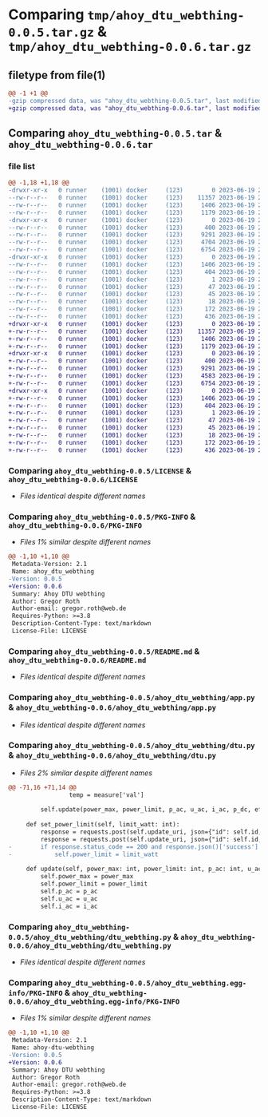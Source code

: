 # Comparing `tmp/ahoy_dtu_webthing-0.0.5.tar.gz` & `tmp/ahoy_dtu_webthing-0.0.6.tar.gz`

## filetype from file(1)

```diff
@@ -1 +1 @@
-gzip compressed data, was "ahoy_dtu_webthing-0.0.5.tar", last modified: Mon Jun 19 20:05:41 2023, max compression
+gzip compressed data, was "ahoy_dtu_webthing-0.0.6.tar", last modified: Mon Jun 19 20:15:22 2023, max compression
```

## Comparing `ahoy_dtu_webthing-0.0.5.tar` & `ahoy_dtu_webthing-0.0.6.tar`

### file list

```diff
@@ -1,18 +1,18 @@
-drwxr-xr-x   0 runner    (1001) docker     (123)        0 2023-06-19 20:05:41.005958 ahoy_dtu_webthing-0.0.5/
--rw-r--r--   0 runner    (1001) docker     (123)    11357 2023-06-19 20:05:28.000000 ahoy_dtu_webthing-0.0.5/LICENSE
--rw-r--r--   0 runner    (1001) docker     (123)     1406 2023-06-19 20:05:41.005958 ahoy_dtu_webthing-0.0.5/PKG-INFO
--rw-r--r--   0 runner    (1001) docker     (123)     1179 2023-06-19 20:05:28.000000 ahoy_dtu_webthing-0.0.5/README.md
-drwxr-xr-x   0 runner    (1001) docker     (123)        0 2023-06-19 20:05:41.001958 ahoy_dtu_webthing-0.0.5/ahoy_dtu_webthing/
--rw-r--r--   0 runner    (1001) docker     (123)      400 2023-06-19 20:05:28.000000 ahoy_dtu_webthing-0.0.5/ahoy_dtu_webthing/__init__.py
--rw-r--r--   0 runner    (1001) docker     (123)     9291 2023-06-19 20:05:28.000000 ahoy_dtu_webthing-0.0.5/ahoy_dtu_webthing/app.py
--rw-r--r--   0 runner    (1001) docker     (123)     4704 2023-06-19 20:05:28.000000 ahoy_dtu_webthing-0.0.5/ahoy_dtu_webthing/dtu.py
--rw-r--r--   0 runner    (1001) docker     (123)     6754 2023-06-19 20:05:28.000000 ahoy_dtu_webthing-0.0.5/ahoy_dtu_webthing/dtu_webthing.py
-drwxr-xr-x   0 runner    (1001) docker     (123)        0 2023-06-19 20:05:41.005958 ahoy_dtu_webthing-0.0.5/ahoy_dtu_webthing.egg-info/
--rw-r--r--   0 runner    (1001) docker     (123)     1406 2023-06-19 20:05:40.000000 ahoy_dtu_webthing-0.0.5/ahoy_dtu_webthing.egg-info/PKG-INFO
--rw-r--r--   0 runner    (1001) docker     (123)      404 2023-06-19 20:05:40.000000 ahoy_dtu_webthing-0.0.5/ahoy_dtu_webthing.egg-info/SOURCES.txt
--rw-r--r--   0 runner    (1001) docker     (123)        1 2023-06-19 20:05:40.000000 ahoy_dtu_webthing-0.0.5/ahoy_dtu_webthing.egg-info/dependency_links.txt
--rw-r--r--   0 runner    (1001) docker     (123)       47 2023-06-19 20:05:40.000000 ahoy_dtu_webthing-0.0.5/ahoy_dtu_webthing.egg-info/entry_points.txt
--rw-r--r--   0 runner    (1001) docker     (123)       45 2023-06-19 20:05:40.000000 ahoy_dtu_webthing-0.0.5/ahoy_dtu_webthing.egg-info/requires.txt
--rw-r--r--   0 runner    (1001) docker     (123)       18 2023-06-19 20:05:40.000000 ahoy_dtu_webthing-0.0.5/ahoy_dtu_webthing.egg-info/top_level.txt
--rw-r--r--   0 runner    (1001) docker     (123)      172 2023-06-19 20:05:28.000000 ahoy_dtu_webthing-0.0.5/pyproject.toml
--rw-r--r--   0 runner    (1001) docker     (123)      436 2023-06-19 20:05:41.005958 ahoy_dtu_webthing-0.0.5/setup.cfg
+drwxr-xr-x   0 runner    (1001) docker     (123)        0 2023-06-19 20:15:22.718604 ahoy_dtu_webthing-0.0.6/
+-rw-r--r--   0 runner    (1001) docker     (123)    11357 2023-06-19 20:14:54.000000 ahoy_dtu_webthing-0.0.6/LICENSE
+-rw-r--r--   0 runner    (1001) docker     (123)     1406 2023-06-19 20:15:22.718604 ahoy_dtu_webthing-0.0.6/PKG-INFO
+-rw-r--r--   0 runner    (1001) docker     (123)     1179 2023-06-19 20:14:54.000000 ahoy_dtu_webthing-0.0.6/README.md
+drwxr-xr-x   0 runner    (1001) docker     (123)        0 2023-06-19 20:15:22.714604 ahoy_dtu_webthing-0.0.6/ahoy_dtu_webthing/
+-rw-r--r--   0 runner    (1001) docker     (123)      400 2023-06-19 20:14:54.000000 ahoy_dtu_webthing-0.0.6/ahoy_dtu_webthing/__init__.py
+-rw-r--r--   0 runner    (1001) docker     (123)     9291 2023-06-19 20:14:54.000000 ahoy_dtu_webthing-0.0.6/ahoy_dtu_webthing/app.py
+-rw-r--r--   0 runner    (1001) docker     (123)     4583 2023-06-19 20:14:54.000000 ahoy_dtu_webthing-0.0.6/ahoy_dtu_webthing/dtu.py
+-rw-r--r--   0 runner    (1001) docker     (123)     6754 2023-06-19 20:14:54.000000 ahoy_dtu_webthing-0.0.6/ahoy_dtu_webthing/dtu_webthing.py
+drwxr-xr-x   0 runner    (1001) docker     (123)        0 2023-06-19 20:15:22.718604 ahoy_dtu_webthing-0.0.6/ahoy_dtu_webthing.egg-info/
+-rw-r--r--   0 runner    (1001) docker     (123)     1406 2023-06-19 20:15:22.000000 ahoy_dtu_webthing-0.0.6/ahoy_dtu_webthing.egg-info/PKG-INFO
+-rw-r--r--   0 runner    (1001) docker     (123)      404 2023-06-19 20:15:22.000000 ahoy_dtu_webthing-0.0.6/ahoy_dtu_webthing.egg-info/SOURCES.txt
+-rw-r--r--   0 runner    (1001) docker     (123)        1 2023-06-19 20:15:22.000000 ahoy_dtu_webthing-0.0.6/ahoy_dtu_webthing.egg-info/dependency_links.txt
+-rw-r--r--   0 runner    (1001) docker     (123)       47 2023-06-19 20:15:22.000000 ahoy_dtu_webthing-0.0.6/ahoy_dtu_webthing.egg-info/entry_points.txt
+-rw-r--r--   0 runner    (1001) docker     (123)       45 2023-06-19 20:15:22.000000 ahoy_dtu_webthing-0.0.6/ahoy_dtu_webthing.egg-info/requires.txt
+-rw-r--r--   0 runner    (1001) docker     (123)       18 2023-06-19 20:15:22.000000 ahoy_dtu_webthing-0.0.6/ahoy_dtu_webthing.egg-info/top_level.txt
+-rw-r--r--   0 runner    (1001) docker     (123)      172 2023-06-19 20:14:54.000000 ahoy_dtu_webthing-0.0.6/pyproject.toml
+-rw-r--r--   0 runner    (1001) docker     (123)      436 2023-06-19 20:15:22.718604 ahoy_dtu_webthing-0.0.6/setup.cfg
```

### Comparing `ahoy_dtu_webthing-0.0.5/LICENSE` & `ahoy_dtu_webthing-0.0.6/LICENSE`

 * *Files identical despite different names*

### Comparing `ahoy_dtu_webthing-0.0.5/PKG-INFO` & `ahoy_dtu_webthing-0.0.6/PKG-INFO`

 * *Files 1% similar despite different names*

```diff
@@ -1,10 +1,10 @@
 Metadata-Version: 2.1
 Name: ahoy_dtu_webthing
-Version: 0.0.5
+Version: 0.0.6
 Summary: Ahoy DTU webthing
 Author: Gregor Roth
 Author-email: gregor.roth@web.de
 Requires-Python: >=3.8
 Description-Content-Type: text/markdown
 License-File: LICENSE
```

### Comparing `ahoy_dtu_webthing-0.0.5/README.md` & `ahoy_dtu_webthing-0.0.6/README.md`

 * *Files identical despite different names*

### Comparing `ahoy_dtu_webthing-0.0.5/ahoy_dtu_webthing/app.py` & `ahoy_dtu_webthing-0.0.6/ahoy_dtu_webthing/app.py`

 * *Files identical despite different names*

### Comparing `ahoy_dtu_webthing-0.0.5/ahoy_dtu_webthing/dtu.py` & `ahoy_dtu_webthing-0.0.6/ahoy_dtu_webthing/dtu.py`

 * *Files 2% similar despite different names*

```diff
@@ -71,16 +71,14 @@
                 temp = measure['val']
 
         self.update(power_max, power_limit, p_ac, u_ac, i_ac, p_dc, efficiency, temp)
 
     def set_power_limit(self, limit_watt: int):
         response = requests.post(self.update_uri, json={"id": self.id, "cmd": "limit_nonpersistent_absolute", "val": limit_watt})
         response = requests.post(self.update_uri, json={"id": self.id, "cmd": "limit_persistent_absolute", "val": limit_watt})
-        if response.status_code == 200 and response.json()['success'] == True:
-            self.power_limit = limit_watt
 
     def update(self, power_max: int, power_limit: int, p_ac: int, u_ac: int, i_ac: int, p_dc: int, efficiency: int, temp: int):
         self.power_max = power_max
         self.power_limit = power_limit
         self.p_ac = p_ac
         self.u_ac = u_ac
         self.i_ac = i_ac
```

### Comparing `ahoy_dtu_webthing-0.0.5/ahoy_dtu_webthing/dtu_webthing.py` & `ahoy_dtu_webthing-0.0.6/ahoy_dtu_webthing/dtu_webthing.py`

 * *Files identical despite different names*

### Comparing `ahoy_dtu_webthing-0.0.5/ahoy_dtu_webthing.egg-info/PKG-INFO` & `ahoy_dtu_webthing-0.0.6/ahoy_dtu_webthing.egg-info/PKG-INFO`

 * *Files 1% similar despite different names*

```diff
@@ -1,10 +1,10 @@
 Metadata-Version: 2.1
 Name: ahoy-dtu-webthing
-Version: 0.0.5
+Version: 0.0.6
 Summary: Ahoy DTU webthing
 Author: Gregor Roth
 Author-email: gregor.roth@web.de
 Requires-Python: >=3.8
 Description-Content-Type: text/markdown
 License-File: LICENSE
```

